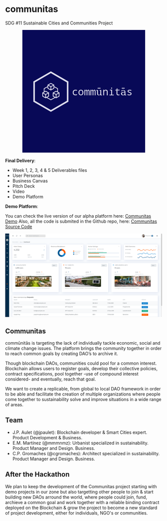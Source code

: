 # communitas
SDG #11 Sustainable Cities and Communities Project
<p align="center">
  <img src="../img/logo_big.png" alt="Communitas Logo">
</p>

**Final Delivery**:

* Week 1, 2, 3, 4 & 5 Deliverables files
* User Personas
* Business Canvas
* Pitch Deck
* Video
* Demo Platform

**Demo Platform**:

You can check the live version of our alpha platform here: [Communitas Demo](http://communitas.netlify.com)
Also, all the code is submited in the Github repo, here: [Communitas Source Code](https://github.com/jpaulet/comunitas/tree/master/communitas)

<p align="center">
  <img src="../img/screenshot.png" alt="Communitas Screenshot">
</p>

## Communitas 
commūnitās is targeting the lack of individually tackle economic, social and climate change issues. The platform brings the community together in order to reach common goals by creating DAO’s to archive it.  

Though blockchain DAOs, communities could pool for a common interest. Blockchain allows users to register goals, develop their collective policies, contract specifications, pool together -use of compound interest considered- and eventually, reach that goal.  

We want to create a replicable, from global to local DAO framework in order to be able and facilitate the creation of multiple organizations where people come together to sustainability solve and improve situations in a wide range of areas.

## Team
* J.P. Aulet (@jpaulet): Blockchain developer & Smart Cities expert. Product Development & Business. 
* E.M. Martínez (@mmmnmz): Urbanist specialized in sustainability. Product Manager and Design. Business.
* C.P. Gromaches (@cgromaches): Architect specialized in sustainability. Product Manager and Design. Business.

## After the Hackathon

We plan to keep the development of the Communitas project starting with demo projects in our zone but also targetting other people to join & start building new DAOs arround the world, where people could join, fund, archieve a common goal and work together with a reliable binding contract deployed on the Blockchain & grow the project to become a new standard of project development, either for individuals, NGO's or communities. 
